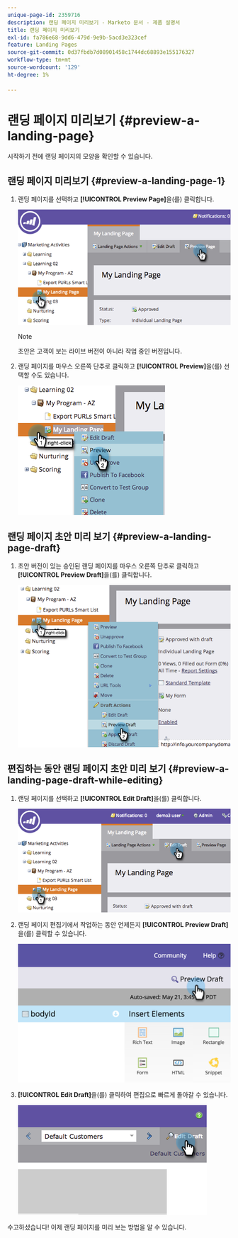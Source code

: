 ```yaml
---
unique-page-id: 2359716
description: 랜딩 페이지 미리보기 - Marketo 문서 - 제품 설명서
title: 랜딩 페이지 미리보기
exl-id: fa786e68-9dd6-479d-9e9b-5acd3e323cef
feature: Landing Pages
source-git-commit: 0d37fbdb7d08901458c1744dc68893e155176327
workflow-type: tm+mt
source-wordcount: '129'
ht-degree: 1%

---
```


# 랜딩 페이지 미리보기 {#preview-a-landing-page}

시작하기 전에 랜딩 페이지의 모양을 확인할 수 있습니다.

## 랜딩 페이지 미리보기 {#preview-a-landing-page-1}

1. 랜딩 페이지를 선택하고 **[!UICONTROL Preview Page]**&#x200B;을(를) 클릭합니다.

   ![](assets/image2014-9-16-16-3a21-3a10.png)

   >[!NOTE]
   >
   >초안은 고객이 보는 라이브 버전이 아니라 작업 중인 버전입니다.

1. 랜딩 페이지를 마우스 오른쪽 단추로 클릭하고 **[!UICONTROL Preview]**&#x200B;을(를) 선택할 수도 있습니다.

   ![](assets/image2014-9-17-10-3a9-3a49.png)

## 랜딩 페이지 초안 미리 보기 {#preview-a-landing-page-draft}

1. 초안 버전이 있는 승인된 랜딩 페이지를 마우스 오른쪽 단추로 클릭하고 **[!UICONTROL Preview Draft]**&#x200B;을(를) 클릭합니다.

   ![](assets/image2014-9-17-10-3a9-3a56.png)

## 편집하는 동안 랜딩 페이지 초안 미리 보기 {#preview-a-landing-page-draft-while-editing}

1. 랜딩 페이지를 선택하고 **[!UICONTROL Edit Draft]**&#x200B;을(를) 클릭합니다.

   ![](assets/image2014-9-17-10-3a10-3a4.png)

1. 랜딩 페이지 편집기에서 작업하는 동안 언제든지 **[!UICONTROL Preview Draft]**&#x200B;을(를) 클릭할 수 있습니다.

   ![](assets/image2015-5-21-15-3a48-3a59.png)

1. **[!UICONTROL Edit Draft]**&#x200B;을(를) 클릭하여 편집으로 빠르게 돌아갈 수 있습니다.

   ![](assets/image2014-9-17-10-3a10-3a20.png)

수고하셨습니다! 이제 랜딩 페이지를 미리 보는 방법을 알 수 있습니다.
